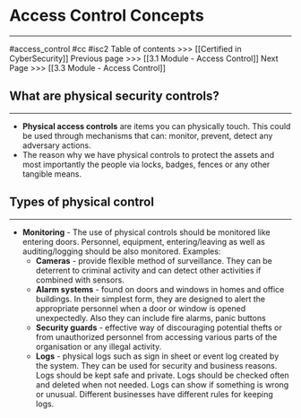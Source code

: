 # Access Control Concepts
---
#access_control  #cc #isc2
Table of contents >>> [[Certified in CyberSecurity]]
Previous page >>> [[3.1 Module  - Access Control]]
Next Page >>> [[3.3 Module  - Access Control]]

## What are physical security controls?
---
- **Physical access controls** are items you can physically touch. This could be used through mechanisms that can: monitor, prevent, detect any adversary actions.
- The reason why we have physical controls to protect the assets and most importantly the people via locks, badges, fences or any other tangible means.

## Types of physical control
---
- **Monitoring** - The use of physical controls should be monitored like entering doors. Personnel, equipment, entering/leaving as well as auditing/logging should be also monitored. Examples:
	- **Cameras** - provide flexible method of surveillance. They can be deterrent to criminal activity and can detect other activities if combined with sensors.
	- **Alarm systems** - found on doors and windows in homes and office buildings. In their simplest form, they are designed to alert the appropriate personnel when a door or window is opened unexpectedly. Also they can include fire alarms, panic buttons
	- **Security guards** - effective way of discouraging potential thefts or from unauthorized personnel from accessing various parts of the organisation or any illegal activity.
	- **Logs** - physical logs such as sign in sheet or event log created by the system. They can be used for security and business reasons. Logs should be kept safe and private. Logs should be checked often and deleted when not needed. Logs can show if something is wrong or unusual. Different businesses have different rules for keeping logs.